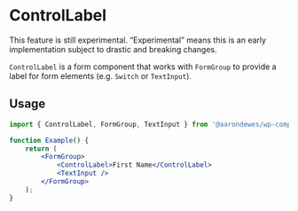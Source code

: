 # ControlLabel

<div class="callout callout-alert">
This feature is still experimental. “Experimental” means this is an early implementation subject to drastic and breaking changes.
</div>

`ControlLabel` is a form component that works with `FormGroup` to provide a label for form elements (e.g. `Switch` or `TextInput`).

## Usage

```jsx
import { ControlLabel, FormGroup, TextInput } from '@aarondewes/wp-components/ui';

function Example() {
	return (
		<FormGroup>
			<ControlLabel>First Name</ControlLabel>
			<TextInput />
		</FormGroup>
	);
}
```

